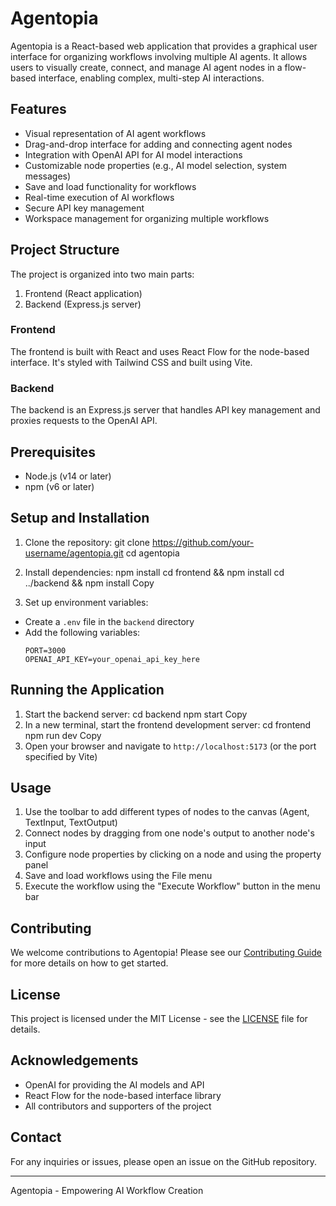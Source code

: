 # Agentopia

Agentopia is a React-based web application that provides a graphical user interface for organizing workflows involving multiple AI agents. It allows users to visually create, connect, and manage AI agent nodes in a flow-based interface, enabling complex, multi-step AI interactions.

## Features

- Visual representation of AI agent workflows
- Drag-and-drop interface for adding and connecting agent nodes
- Integration with OpenAI API for AI model interactions
- Customizable node properties (e.g., AI model selection, system messages)
- Save and load functionality for workflows
- Real-time execution of AI workflows
- Secure API key management
- Workspace management for organizing multiple workflows

## Project Structure

The project is organized into two main parts:

1. Frontend (React application)
2. Backend (Express.js server)

### Frontend

The frontend is built with React and uses React Flow for the node-based interface. It's styled with Tailwind CSS and built using Vite.

### Backend

The backend is an Express.js server that handles API key management and proxies requests to the OpenAI API.

## Prerequisites

- Node.js (v14 or later)
- npm (v6 or later)

## Setup and Installation

1. Clone the repository:
git clone https://github.com/your-username/agentopia.git
cd agentopia
 
2. Install dependencies:
npm install
cd frontend && npm install
cd ../backend && npm install
Copy
3. Set up environment variables:
- Create a `.env` file in the `backend` directory
- Add the following variables:
  ```
  PORT=3000
  OPENAI_API_KEY=your_openai_api_key_here
  ```

## Running the Application

1. Start the backend server:
cd backend
npm start
Copy
2. In a new terminal, start the frontend development server:
cd frontend
npm run dev
Copy
3. Open your browser and navigate to `http://localhost:5173` (or the port specified by Vite)

## Usage

1. Use the toolbar to add different types of nodes to the canvas (Agent, TextInput, TextOutput)
2. Connect nodes by dragging from one node's output to another node's input
3. Configure node properties by clicking on a node and using the property panel
4. Save and load workflows using the File menu
5. Execute the workflow using the "Execute Workflow" button in the menu bar

## Contributing

We welcome contributions to Agentopia! Please see our [Contributing Guide](CONTRIBUTING.md) for more details on how to get started.

## License

This project is licensed under the MIT License - see the [LICENSE](LICENSE) file for details.

## Acknowledgements

- OpenAI for providing the AI models and API
- React Flow for the node-based interface library
- All contributors and supporters of the project

## Contact

For any inquiries or issues, please open an issue on the GitHub repository.

---

Agentopia - Empowering AI Workflow Creation